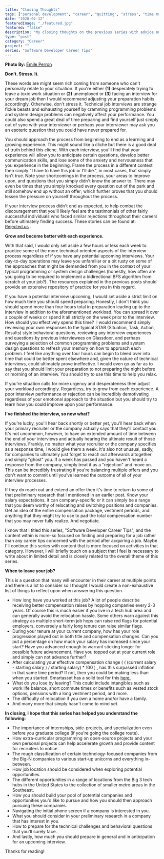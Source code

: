 ```yaml
---
title: "Closing Thoughts"
tags: ["personal development", "career", "quitting", "stress", "time management"]
date: "2020-02-12"
featuredImage: "./featured.jpg"
featured: "false"
description: "My closing thoughts on the previous series with advice on what to consider when leaving your job."
type: "post"
category: "Career"
project: ""
series: "Software Developer Career Tips"
---
```


**Photo By:** [Émile Perron](https://unsplash.com/@emilep)

**Don't. Stress. It.**

These words are might seem rich coming from someone who can't personally relate to your situation. If you're either **(1)** desperately trying to leave a toxic work situation or **(2)** unemployed or **(3)** facing an interview for your dream job then I would recommend adjusting your preparation habits accordingly. Otherwise, don't stress it. Technical job interviews are strange fickle beasts and exhausting yourself by cramming programming problems and system design problems can negatively affect your performance. You could also spend a great deal of time preparing and find yourself just simply out of sync with your interviewer or perhaps your interviewer may ask you an esoteric question that you could have never prepared for. 

You should approach the process from beginning to end as a learning and growing experience. This might sound like a cliche but there is a good deal of truth behind this cliche. With each interview, you'll find that your experience will allow you to anticipate certain questions, develop better communication skills, and lose some of the anxiety and nervousness that you experience in the beginning. Frame the process in a different context then simply "I have to have this job or I'll die.", in most cases, that simply isn't true. Note your shortcomings in the process, your areas to improve upon, and questions that you simply didn't know the answer to. There may even be times that you simply knocked every question out of the park and still somehow end up without an offer; which further proves that you should lessen the pressure on yourself throughout the process. 

If your interview process didn't end as expected, to help combat the discouragement that you'll likely feel are the testimonials of other fairly successful individuals who faced similar rejections throughout their careers before ultimately finding success. These stories can be found at: [Rejected.us](https://rejected.us/) .

**Grow and become better with each experience.**

With that said, I would only set aside a few hours or less each week to practice some of the more technical-oriented aspects of the interview process regardless of if you have any potential upcoming interviews. Your day-to-day operations may leave you unfamiliar or a bit rusty on some of the approaches that might be demanded from you in the context of your typical programming or system design challenges (honestly, how often are you going to be required to implement a bidirectional BFS algorithm from scratch at your job?). The resources explained in the previous posts should provide an extensive repository of practice for you in this regard. 

If you have a potential interview upcoming, I would set aside a strict limit on how much time you should spend preparing. Honestly, I don't think you should spend more than four hours total in preparation leading up to the interview in addition to the aforementioned workload. You can spread it over a couple of weeks or spend it all strictly on the week prior to the interview. How should you effectively spend this time?  I would recommend simply reviewing your own responses to the typical STAR (Situation, Task, Action, Results) style behavioral questions, reviewing any interview experiences and questions by previous interviewees on Glassdoor, and perhaps surveying a selection of common programming problems and system design questions to refresh your memory on how to approach each problem. I feel like anything over four hours can begin to bleed over into time that could be better spent elsewhere and, given the nature of technical interviews, could ultimately prove ineffective. I would even go as far as to say that you should limit your preparation to not preparing the night before or morning of an interview. You should try to use this time to help you relax.

If you're situation calls for more urgency and desperateness then adjust your workload accordingly. Regardless, try to grow from each experience. A poor interview performance or rejection can be incredibly demotivating regardless of your emotional approach to the situation but you should try to learn how you could improve upon your performance.

**I've finished the interview, so now what?**

If you're lucky, you'll hear back shortly or better yet, you'll hear back when your primary recruiter or the company actually says that they'll contact you. It's not uncommon, however, to have an extended amount of time between the end of your interviews and actually hearing the ultimate result of those interviews. Frankly, no matter what your recruiter or the company specifies as a response time, I would give them a week. It's also not unusual, sadly, for companies to ultimately just forget to reach out afterwards altogether and simply "ghost" you. If a week has passed and you haven't heard a response from the company, simply treat it as a "rejection" and move on. This can be incredibly frustrating if you're balancing multiple offers and you don't want to commit until you've learned the outcome of all of your interview processes. 

If they do reach out and extend an offer then it's time to return to some of that preliminary research that I mentioned in an earlier post. Know your salary expectations. It can company-specific or it can simply be a range that you deem worthy of relocating and switching positions and companies. Get an idea of the entire compensation package, vestment periods, and anything that they might try to use to pad the total compensation number that you may never fully realize. And negotiate.

I know that I titled this series, "Software Developer Career Tips", and the content within is more-so focused on finding and preparing for a job rather than any career tips concerned with the period after acquiring a job. Maybe I'll continue this series with content that is more focused on activities in that category. However, I will briefly touch on a subject that I feel is necessary to write about in limited detail and is closely related to the overall theme of this series.

**When to leave your job?** 

This is a question that many will encounter in their career at multiple points and there is a lot to consider so I thought I would create a non-exhaustive list of things to reflect upon when answering this question.

- How long have you worked at this job? A lot of people describe receiving better compensation raises by hopping companies every 2-3 years. Of course this is much easier if you live in a tech hub area and can generally avoid the relocation hassle. Some others warn against this strategy as multiple short-term job hops can raise red flags for potential employers, conversely a fairly long tenure can raise similar flags.
- During your tenure at your current company, how has your role progression played out in both title and compensation changes. Can you put a percentage on how much your salary has increased since your start? Have you advanced enough to warrant sticking longer for possible future advancement. Have you topped out at your current role and simply can not advance further?
- After calculating your effective compensation change ( ( (current salary - starting salary ) / starting salary) * 100 ) , has this surpassed inflation in that same time period? If not, then you could be making less than when you started. Smartasset has a solid tool for this [here.](https://smartasset.com/investing/inflation-calculator)
- What do you lose by leaving? This could include intangibles such as work life balance, short commute times or benefits such as vested stock options, pensions with a long vestment period, and more.
- The difficulty of relocation if you own a home and/or have a family.
- And many more that simply hasn't come to mind yet.

**In closing, I hope that this series has helped you understand the following:**

- The importance of internships, side-projects, and specialization even before you graduate college (if you're going the college route).
- How extra-curricular programming on open-source projects and your own personal projects can help accelerate growth and provide content for recruiters to notice.
- The rough classification of certain technology-focused companies from the Big-N companies to various start-up unicorns and everything in-between.
- How job location should be considered when exploring potential opportunities.
- The different opportunities in a range of locations from the Big 3 tech hubs in the United States to the collection of smaller metro areas in the Southeast.
- How you should build your pool of potential companies and opportunities you'd like to pursue and how you should then approach pursuing these companies.
- Navigating the initial phone screen if a company is interested in you.
- What you should consider in your preliminary research in a company that has interest in you.
- How to prepare for the technical challenges and behavioral questions that you'll surely face.
- And lastly, how much you should prepare in general and in anticipation for an upcoming interview.

Thanks for reading!

 




